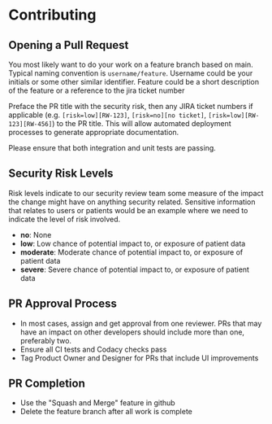 # Contributing

## Opening a Pull Request

You most likely want to do your work on a feature branch based on main.
Typical naming convention is `username/feature`. Username could be 
your initials or some other similar identifier. Feature could be a short 
description of the feature or a reference to the jira ticket number

Preface the PR title with the security risk, then any JIRA ticket numbers if applicable 
(e.g. `[risk=low][RW-123]`, `[risk=no][no ticket]`, `[risk=low][RW-123][RW-456]`)
to the PR title. This will allow automated deployment processes to generate appropriate 
documentation. 

Please ensure that both integration and unit tests are passing.

## Security Risk Levels

Risk levels indicate to our security review team some measure of the impact
the change might have on anything security related. Sensitive information that
relates to users or patients would be an example where we need to indicate the
level of risk involved. 

* **no**: None 
* **low**: Low chance of potential impact to, or exposure of patient data
* **moderate**: Moderate chance of potential impact to, or exposure of patient data
* **severe**: Severe chance of potential impact to, or exposure of patient data

## PR Approval Process

* In most cases, assign and get approval from one reviewer. PRs that may have an impact on other developers should include more than one, preferably two.
* Ensure all CI tests and Codacy checks pass
* Tag Product Owner and Designer for PRs that include UI improvements

## PR Completion

* Use the "Squash and Merge" feature in github
* Delete the feature branch after all work is complete 
